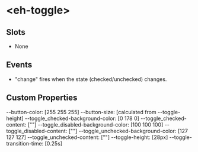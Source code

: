 # &lt;eh-toggle&gt;

## Slots
* None

## Events
* "change" fires when the state (checked/unchecked) changes.

## Custom Properties
--button-color: [255 255 255]
--button-size: [calculated from --toggle-height]
--toggle_checked-background-color: [0 178 0]
--toggle_checked-content: [""]
--toggle_disabled-background-color: [100 100 100]
--toggle_disabled-content: [""]
--toggle_unchecked-background-color: [127 127 127]
--toggle_unchecked-content: [""]
--toggle-height: [28px]
--toggle-transition-time: [0.25s]

